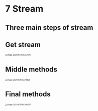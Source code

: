 # 7 Stream

## Three main steps of stream

## Get stream

<img src="win-java-basis.assets/image-20250514174333926.png" alt="image-20250514174333926" style="zoom:40%;" />

## Middle methods

<img src="win-java-basis.assets/image-20250515134716620.png" alt="image-20250515134716620" style="zoom:40%;" />

## Final methods 

<img src="win-java-basis.assets/image-20250515140346627.png" alt="image-20250515140346627" style="zoom:40%;" />


